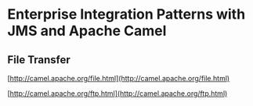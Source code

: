 # Enterprise Integration Patterns with JMS and Apache Camel

## File Transfer

[http://camel.apache.org/file.html](http://camel.apache.org/file.html)

[http://camel.apache.org/ftp.html](http://camel.apache.org/ftp.html)
